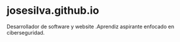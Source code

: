 # josesilva.github.io
Desarrollador de software y website .Aprendiz aspirante enfocado en ciberseguridad.
